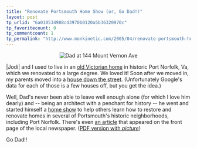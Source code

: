 ```yaml
---
title: "Renovate Portsmouth Home Show (or, Go Dad!)"
layout: post
tp_urlid: "6a010534988cd3970b0120a5b36320970c"
tp_favoritecount: 0
tp_commentcount: 1
tp_permalink: "http://www.monkinetic.com/2005/04/renovate-portsmouth-home-show-or-go-dad.html"
---
```

<div align="center"><img alt="Dad at 144 Mount Vernon Ave" class="at-xid-6a010534988cd3970b0120a5b36325970c" src="http://steveivy.typepad.com/.a/6a010534988cd3970b0120a5b36325970c-pi" /></div>

|Jodi| and I used to live in an <a href="http://maps.google.com/maps?q=259+Florida+Ave,portsmouth,+va&amp;spn=0.007124,0.008315&amp;t=k&amp;hl=en">old Victorian home</a> in historic Port Norfolk, Va, which we renovated to a large degree. We loved it! Soon after we moved in, my parents moved into a <a href="http://maps.google.com/maps?q=144+mount+vernon+ave,portsmouth,+va&amp;spn=0.007124,0.008315&amp;t=k&amp;hl=en">house down the street</a>. (Unfortunately Google&#39;s data for each of those is a few houses off, but you get the idea.)

Well, Dad&#39;s never been able to leave well enough alone (for which I love him dearly) and -- being an architect with a penchant for history -- he went and started himself a <a href="http://home.hamptonroads.com/calendar/details.cfm?eventID=44017">home show</a> to help others learn how to restore and renovate homes in several of Portsmouth&#39;s historic neighborhoods, including Port Norfolk. There&#39;s even <a href="http://home.hamptonroads.com/stories/story.cfm?story=84786&amp;ran=82410">an article</a> that appeared on the front page of the local newspaper. (<a href="http://redmonk.net/files/article.pdf">PDF version with *picture*</a>)

Go Dad!!
